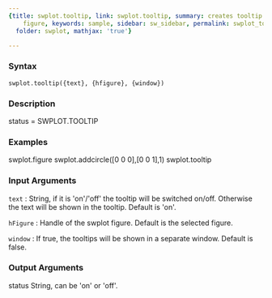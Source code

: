 ```yaml
---
{title: swplot.tooltip, link: swplot.tooltip, summary: creates tooltip axis on swplot
    figure, keywords: sample, sidebar: sw_sidebar, permalink: swplot_tooltip.html,
  folder: swplot, mathjax: 'true'}

---
```


### Syntax

`swplot.tooltip({text}, {hfigure}, {window})`

### Description

status = SWPLOT.TOOLTIP
 

### Examples

  swplot.figure
  swplot.addcircle([0 0 0],[0 0 1],1)
  swplot.tooltip

### Input Arguments

`text`
: String, if it is 'on'/'off' the tooltip will be switched
  on/off. Otherwise the text will be shown in the tooltip.
  Default is 'on'.

`hFigure`
: Handle of the swplot figure. Default is the selected
  figure.

`window`
: If true, the tooltips will be shown in a separate window.
  Default is false.

### Output Arguments

status        String, can be 'on' or 'off'.

